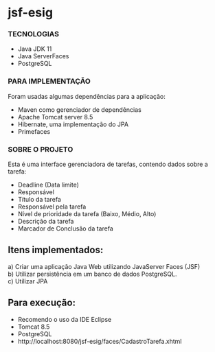 # jsf-esig

### TECNOLOGIAS 

- Java JDK 11
- Java ServerFaces
- PostgreSQL

### PARA IMPLEMENTAÇÃO

Foram usadas algumas dependências para a aplicação:

- Maven como gerenciador de dependências
- Apache Tomcat server 8.5
- Hibernate, uma implementação do JPA
- Primefaces
 
 
 ### SOBRE O PROJETO
 
 Esta é uma interface gerenciadora de tarefas, contendo dados sobre a tarefa:
 - Deadline (Data limite)
 - Responsável
 - Título da tarefa
 - Responsável pela tarefa
 - Nível de prioridade da tarefa (Baixo, Médio, Alto)
 - Descrição da tarefa
 - Marcador de Conclusão da tarefa 
 
 ## Itens implementados:
 
a) Criar uma aplicação Java Web utilizando JavaServer Faces (JSF) <br />
b) Utilizar persistência em um banco de dados PostgreSQL. <br />
c) Utilizar JPA 

## Para execução:
- Recomendo o uso da IDE Eclipse
- Tomcat 8.5
- PostgreSQL
- http://localhost:8080/jsf-esig/faces/CadastroTarefa.xhtml




